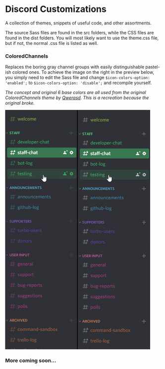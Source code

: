 # Discord Customizations
A collection of themes, snippets of useful code, and other assortments.

The source Sass files are found in the src folders, while the CSS files are found in the dist folders. You will most likely want to use the theme.css file, but if not, the normal .css file is listed as well.

### ColoredChannels
Replaces the boring gray channel groups with easily distinguishable pastel-ish colored ones. To achieve the image on the right in the preview below, you simply need to edit the Sass file and change `$icon-colors-option: 'enabled';` to `$icon-colors-option: 'disable';` and recompile yourself.

*The concept and original 6 base colors are all used from the original ColoredChannels theme by [Qwerasd](https://github.com/qwerasd205).
This is a recreation because the original broke.*

![ColoredChannels](https://github.com/dperolio/discord-customizations/blob/master/Colored%20Channels/preview.png)


### More coming soon...
